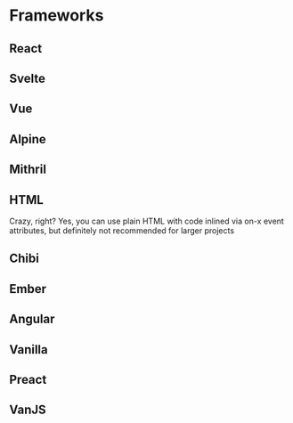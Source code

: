 # Frameworks
## React
## Svelte
## Vue
## Alpine
## Mithril
## HTML
Crazy, right? Yes, you can use plain HTML with code inlined via on-x event attributes, but definitely not recommended for larger projects  
## Chibi
## Ember
## Angular
## Vanilla
## Preact
## VanJS